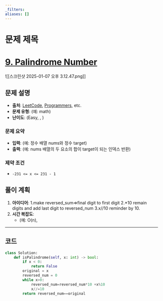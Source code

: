 ```yaml
---
_filters: 
aliases: []
---
```


# 문제 제목
# [9. Palindrome Number](https://leetcode.com/problems/palindrome-number/)

![[스크린샷 2025-01-07 오후 3.12.47.png]]


## 문제 설명
- **출처**: [LeetCode](https://leetcode.com), [Programmers](https://programmers.co.kr), etc.
- **문제 유형**: (예: math)
- **난이도**: (Easy, , )


### 문제 요약
- **입력**: (예: 정수 배열 nums와 정수 target)
- **출력**: (예: nums 배열의 두 요소의 합이 target이 되는 인덱스 반환)

### 제약 조건
- `-231 <= x <= 231 - 1`



## 풀이 계획
1. **아이디어**: 
   1.make reversed_sum=>final digit to first digit
	2.*10 remain digits and add last digit to reversed_num
	3.x//10 reminder by 10.
1. **시간 복잡도**:
   - (예: O(n), 

---

## 코드
```python
class Solution:
    def isPalindrome(self, x: int) -> bool:
        if x < 0:  
            return False
        original = x
        reversed_num = 0
        while x>0:
            reversed_num=reversed_num*10 +x%10
            x//=10
        return reversed_num==original

